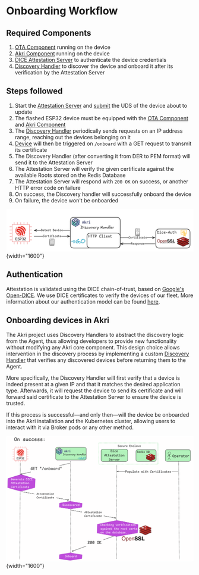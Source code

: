 # Onboarding Workflow

## Required Components

1. [OTA Component](/components/ota-service) running on the device
2. [Akri Component](/components/esp32-akri) running on the device
3. [DICE Attestation Server](/components/attestation-server) to authenticate the device credentials
4. [Discovery Handler](/components/akri-dh/) to discover the device and onboard it after its verification by the Attestation Server

## Steps followed

1. Start the [Attestation Server](/components/attestation-server) and [submit](/tutorials/dice-auth/#submit) the UDS of the device about to update
2. The flashed ESP32 device must be equipped with the [OTA Component](/components/ota-service) and [Akri Component](/components/esp32-akri)
3. The [Discovery Handler](/components/akri-dh/) periodically sends requests on an IP address range, reaching out the devices belonging on it
4. [Device](/components/ota-service) will then be triggered on `/onboard` with a GET request to transmit its certificate
5. The Discovery Handler (after converting it from DER to PEM format) will send it to the Attestation Server
6. The Attestation Server will verify the given certificate against the available Roots stored on the Redis Database
7. The Attestation Server will respond with `200 OK` on success, or another HTTP error code on failure
8. On success, the Discovery handler will successfully onboard the device
9. On failure, the device won't be onboarded

![Figure 1](../assets/images/extend-akri.png){width="1600"}

## Authentication

Attestation is validated using the DICE chain-of-trust, based on [Google's Open-DICE](https://github.com/google/open-dice). We use DICE certificates to verify the devices of our fleet. More information about our authentication model can be found [here](/components/attestation-server/#dice).

## Onboarding devices in Akri

The Akri project uses Discovery Handlers to abstract the discovery logic from
the Agent, thus allowing developers to provide new functionality without
modifying any Akri core component. This design choice allows intervention
in the discovery process by implementing a custom [Discovery Handler](/components/akri-dh/)
that verifies any discovered devices before returning them to the Agent.

More specifically, the Discovery Handler will first verify that a
device is indeed present at a given IP and that it matches the desired application
type. Afterwards, it will request the device to send its certificate and
will forward said certificate to the Attestation Server to ensure the device
is trusted.

If this process is successful—and only then—will the device be onboarded
into the Akri installation and the Kubernetes cluster, allowing users to interact
with it via Broker pods or any other method.

![Figure 2](../assets/images/extend-akri-seq.png){width="1600"}
